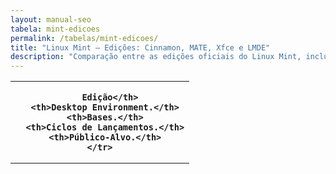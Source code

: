 ```yaml
---
layout: manual-seo
tabela: mint-edicoes
permalink: /tabelas/mint-edicoes/
title: "Linux Mint — Edições: Cinnamon, MATE, Xfce e LMDE"
description: "Comparação entre as edições oficiais do Linux Mint, incluindo base, ciclo de lançamento e público-alvo."
---
```




<section>


<div class="evergreen-table">
  <table class="evergreen-table">
  <thead>
    <tr>
      <th>
      
        Edição</th>
      <th>Desktop Environment.</th>
      <th>Bases.</th>
      <th>Ciclos de Lançamentos.</th>
      <th>Público-Alvo.</th>
    </tr>
  </thead>
  <tbody>
    <tr>
      <td data-label="
      
        Edição">Cinnamon.</td>
      <td data-label="Desktop Environment">Cinnamon (desenvolvido pela equipe do Mint)</td>
      <td data-label="Base">Ubuntu LTS</td>
      <td data-label="Ciclo de Lançamento">A cada 6 meses (sincronizado com Ubuntu LTS)</td>
      <td data-label="Público-Alvo">Usuários que querem interface moderna, completa e amigável</td>
    </tr>
    <tr>
      <td data-label="
      
        Edição">MATE.</td>
      <td data-label="Desktop Environment">MATE (fork do GNOME 2)</td>
      <td data-label="Base">Ubuntu LTS</td>
      <td data-label="Ciclo de Lançamento">A cada 6 meses</td>
      <td data-label="Público-Alvo">Usuários que preferem interface clássica, leve e estável</td>
    </tr>
    <tr>
      <td data-label="
      
        Edição">Xfce.</td>
      <td data-label="Desktop Environment">Xfce</td>
      <td data-label="Base">Ubuntu LTS</td>
      <td data-label="Ciclo de Lançamento">A cada 6 meses</td>
      <td data-label="Público-Alvo">Usuários com hardware antigo ou que priorizam desempenho</td>
    </tr>
    <tr>
      <td data-label="
      
        Edição">LMDE (Linux Mint Debian Edition)</td>
      <td data-label="Desktop Environment">Cinnamon, MATE ou Xfce</td>
      <td data-label="Base">Debian Stable (rolling base)</td>
      <td data-label="Ciclo de Lançamento">Atualizações contínuas (não baseado em Ubuntu)</td>
      <td data-label="Público-Alvo">Quem evita Ubuntu/systemd ou quer base Debian pura</td>
    </tr>
  </tbody>
</table>
</div>

</section>
